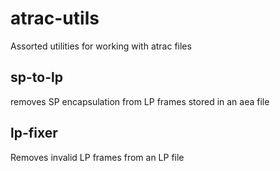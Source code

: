# atrac-utils

Assorted utilities for working with atrac files

## sp-to-lp

removes SP encapsulation from LP frames stored in an aea file

## lp-fixer

Removes invalid LP frames from an LP file

